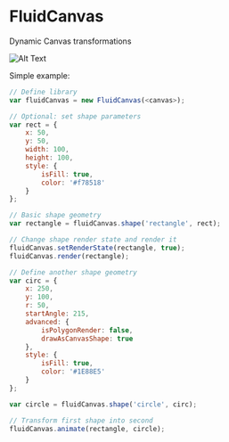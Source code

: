 # FluidCanvas
Dynamic Canvas transformations

![Alt Text](https://github.com/IevgenySp/FluidCanvas/blob/master/assets/Transformations.gif)

Simple example:

```javascript
// Define library
var fluidCanvas = new FluidCanvas(<canvas>);
```

```javascript
// Optional: set shape parameters
var rect = {
    x: 50,
    y: 50,
    width: 100,
    height: 100,
    style: {
        isFill: true,
        color: '#f78518'
    }
};
```

```javascript
// Basic shape geometry
var rectangle = fluidCanvas.shape('rectangle', rect);
```

```javascript
// Change shape render state and render it
fluidCanvas.setRenderState(rectangle, true);
fluidCanvas.render(rectangle);
```

```javascript
// Define another shape geometry
var circ = {
    x: 250,
    y: 100,
    r: 50,
    startAngle: 215,
    advanced: {
        isPolygonRender: false,
        drawAsCanvasShape: true
    },
    style: {
        isFill: true,
        color: '#1E88E5'
    }
};

var circle = fluidCanvas.shape('circle', circ);
```

```javascript
// Transform first shape into second
fluidCanvas.animate(rectangle, circle);
```
